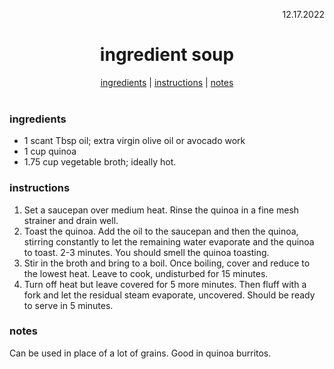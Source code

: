 <p align="right">12.17.2022</p>

<h1 align="center">ingredient soup</h1>

<div align="center">
  <a href="#ingredients">ingredients</a> | 
  <a href="#instructions">instructions</a> | 
  <a href="#notes">notes</a>
</div>
<br>

### ingredients
- 1 scant Tbsp oil; extra virgin olive oil or avocado work 
- 1 cup quinoa
- 1.75 cup vegetable broth; ideally hot.

### instructions
1. Set a saucepan over medium heat. Rinse the quinoa in a fine mesh strainer and drain well.
2. Toast the quinoa. Add the oil to the saucepan and then the quinoa, stirring constantly to let the remaining water evaporate and the quinoa to toast. 2-3 minutes. You should smell the quinoa toasting.
3. Stir in the broth and bring to a boil. Once boiling, cover and reduce to the lowest heat. Leave to cook, undisturbed for 15 minutes.
4. Turn off heat but leave covered for 5 more minutes. Then fluff with a fork and let the residual steam evaporate, uncovered. Should be ready to serve in 5 minutes.

### notes
Can be used in place of a lot of grains. Good in quinoa burritos.

